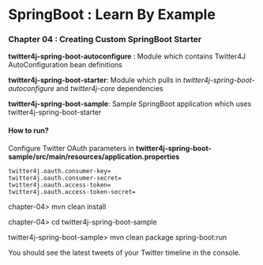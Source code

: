 # SpringBoot : Learn By Example


### Chapter 04 : Creating Custom SpringBoot Starter

**twitter4j-spring-boot-autoconfigure** : Module which contains Twitter4J AutoConfiguration bean definitions

**twitter4j-spring-boot-starter**: Module which pulls in *twitter4j-spring-boot-autoconfigure* and *twitter4j-core* dependencies

**twitter4j-spring-boot-sample**: Sample SpringBoot application which uses twitter4j-spring-boot-starter


#### How to run?

Configure Twitter OAuth parameters in **twitter4j-spring-boot-sample/src/main/resources/application.properties**

```properties
twitter4j.oauth.consumer-key=
twitter4j.oauth.consumer-secret=
twitter4j.oauth.access-token=
twitter4j.oauth.access-token-secret=
```

chapter-04> mvn clean install

chapter-04> cd twitter4j-spring-boot-sample

twitter4j-spring-boot-sample> mvn clean package spring-boot:run

You should see the latest tweets of your Twitter timeline in the console.

